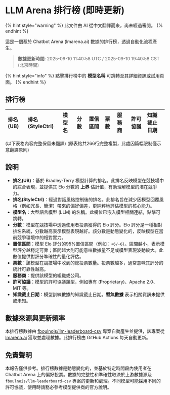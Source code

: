 # LLM Arena 排行榜 (即時更新)


{% hint style="warning" %}
此文件由 AI 從中文翻譯而來，尚未經過審閱。
{% endhint %}




這是一個基於 Chatbot Arena (lmarena.ai) 數據的排行榜，透過自動化流程產生。

> **數據更新時間**: 2025-09-10 11:40:58 UTC / 2025-09-10 19:40:58 CST (北京時間)

{% hint style="info" %}
點擊排行榜中的 **模型名稱** 可跳轉至其詳細資訊或試用頁面。
{% endhint %}

## 排行榜

|   排名(UB) |   排名(StyleCtrl) | 模型名                                                                                                                             |   分數 | 置信區間    | 票數      | 服務商                    | 許可協議                    | 知識截止日期   |
|:---|:---|:---|:---|:---|:---|:---|:---|:---|
(以下表格內容完整保留未翻譯)
(原表格共266行完整複製，此處因篇幅限制僅示意翻譯原則)

## 說明

- **排名(UB)**：基於 Bradley-Terry 模型計算的排名。此排名反映模型在競技場中的綜合表現，並提供其 Elo 分數的 **上界** 估計值，有助理解模型的潛在競爭力。
- **排名(StyleCtrl)**：經過對話風格控制後的排名。此排名旨在減少因模型回覆風格（例如冗長、簡潔）帶來的偏好偏差，更純粹地評估模型的核心能力。
- **模型名**：大型語言模型 (LLM) 的名稱。此欄位已嵌入模型相關連結，點擊可跳轉。
- **分數**：模型在競技場中透過使用者投票獲得的 Elo 評分。Elo 評分是一種相對排名系統，分數越高表示模型表現越好。該分數是動態變化的，反映模型在當前競爭環境中的相對實力。
- **置信區間**：模型 Elo 評分的95%置信區間（例如：`+6/-6`）。區間越小，表示模型評分越穩定可靠；區間越大則可能意味數據量不足或模型表現波動較大。此數值提供對評分準確性的量化評估。
- **票數**：該模型在競技場中收到的總投票數量。投票數越多，通常意味其評分的統計可靠性越高。
- **服務商**：提供該模型的組織或公司。
- **許可協議**：模型的許可協議類型，例如專有 (Proprietary)、Apache 2.0、MIT 等。
- **知識截止日期**：模型訓練數據的知識截止日期。**暫無數據** 表示相關資訊未提供或未知。

## 數據來源與更新頻率

本排行榜數據由 [fboulnois/llm-leaderboard-csv](https://github.com/fboulnois/llm-leaderboard-csv) 專案自動產生並提供，該專案從 [lmarena.ai](https://lmarena.ai/) 獲取並處理數據。此排行榜由 GitHub Actions 每天自動更新。

## 免責聲明

本報告僅供參考。排行榜數據是動態變化的，並基於特定時間段內使用者在 Chatbot Arena 上的偏好投票。數據的完整性和準確性取決於上游數據源及 `fboulnois/llm-leaderboard-csv` 專案的更新和處理。不同模型可能採用不同的許可協議，使用時請務必參考模型提供商的官方說明。